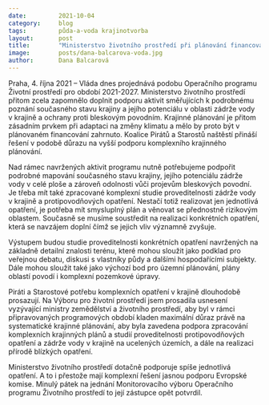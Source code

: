```yaml
---
date:         2021-10-04
category:     blog
tags:         půda-a-voda krajinotvorba
layout:       post
title:        "Ministerstvo životního prostředí při plánování financování adaptace krajiny proti suchu a povodním zapomnělo na komplexnost řešení v  krajině. Naše koalice nabízí řešení"
image:        posts/dana-balcarova-voda.jpg
author:       Dana Balcarová
---
```



 

Praha, 4. října 2021 – Vláda dnes projednává podobu Operačního programu Životní prostředí pro období 2021-2027. Ministerstvo životního prostředí přitom zcela zapomnělo doplnit podporu aktivit směřujících k podrobnému poznání současného stavu krajiny a jejího potenciálu v oblasti zádrže vody v krajině a ochrany proti bleskovým povodním. Krajinné plánování je přitom zásadním prvkem při adaptaci na změny klimatu a mělo by proto být v plánovaném financování zahrnuto. Koalice Pirátů a Starostů naštěstí přináší řešení v podobě důrazu na vyšší podporu komplexního krajinného plánování.

 

Nad rámec navržených aktivit programu nutně potřebujeme podpořit podrobné mapování současného stavu krajiny, jejího potenciálu zádrže vody v celé ploše a zároveň odolnosti vůči projevům bleskových povodní. Je třeba mít také zpracované komplexní studie proveditelnosti zádrže vody v krajině a protipovodňových opatření. Nestačí totiž realizovat jen jednotlivá opatření, je potřeba mít smysluplný plán a věnovat se přednostně rizikovým oblastem. Současně se musíme soustředit na realizaci konkrétních opatření, která se navzájem doplní čímž se jejich vliv významně zvyšuje. 

 

Výstupem budou studie proveditelnosti konkrétních opatření navržených na základně detailní znalosti terénu, které mohou sloužit jako podklad pro veřejnou debatu, diskusi s vlastníky půdy a dalšími hospodařícími subjekty. Dále mohou sloužit také jako výchozí bod pro územní plánování, plány oblastí povodí i komplexní pozemkové úpravy. 

 

Piráti a Starostové potřebu komplexních opatření v krajině dlouhodobě prosazují. Na Výboru pro životní prostředí jsem prosadila usnesení vyzývající ministry zemědělství a životního prostředí, aby byl v rámci připravovaných programových období kladen maximální důraz právě na systematické krajinné plánování, aby byla zavedena podpora zpracování komplexních krajinných plánů a studií proveditelnosti protipovodňových opatření a zádrže vody v krajině na ucelených územích, a dále na realizaci přírodě blízkých opatření. 

 

Ministerstvo životního prostředí dotačně podporuje spíše jednotlivá opatření.  A to i přestože mají komplexní řešení jasnou podporu Evropské komise. Minulý pátek na jednání Monitorovacího výboru Operačního programu Životního prostředí to její zástupce opět potvrdil.  
